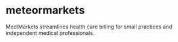 # meteormarkets
MediMarkets streamlines health care billing for small practices and independent medical professionals.
